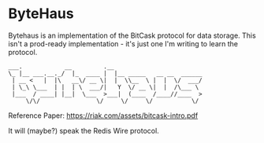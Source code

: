 # ByteHaus
Bytehaus is an implementation of the BitCask protocol for data storage. This isn't a prod-ready implementation - it's just one I'm writing to learn the protocol.

```
___.            __         .__                         
\_ |__ ___.__._/  |_  ____ |  |__ _____   __ __  ______
 | __ <   |  |\   __\/ __ \|  |  \\__  \ |  |  \/  ___/
 | \_\ \___  | |  | \  ___/|   Y  \/ __ \|  |  /\___ \ 
 |___  / ____| |__|  \___  >___|  (____  /____//____  >
     \/\/                \/     \/     \/           \/ 
```


Reference Paper: https://riak.com/assets/bitcask-intro.pdf

It will (maybe?) speak the Redis Wire protocol.
